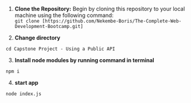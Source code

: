1. **Clone the Repository:** Begin by cloning this repository to your local machine using the following command:  
   ```git clone [https://github.com/Nekembe-Boris/The-Complete-Web-Development-Bootcamp.git]```
   
2. **Change directory**  
```
cd Capstone Project - Using a Public API
```
3. **Install node modules by running command in terminal**  
```
npm i
```

4. **start app**  
```
node index.js
```
